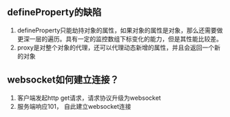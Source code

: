 ## defineProperty的缺陷
1. defineProperty只能劫持对象的属性，如果对象的属性是对象，那么还需要做更深一层的遍历。具有一定的监控数组下标变化的能力，但是其性能比较差。
2. proxy是对整个对象的代理，还可以代理动态新增的属性，并且会返回一个新的对象



## websocket如何建立连接？
1. 客户端发起http get请求，请求协议升级为websocket
2. 服务端响应101， 自此建立websocket连接






